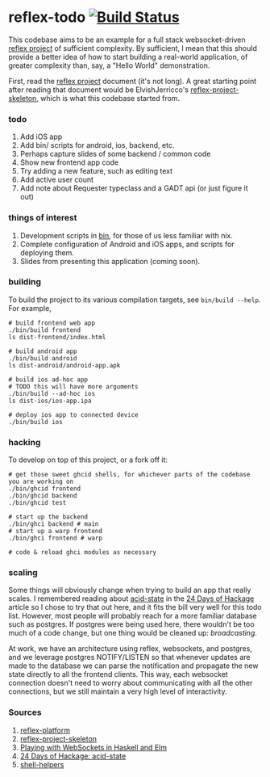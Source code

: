 # reflex-todo [![Build Status](https://travis-ci.org/samtay/reflex-todo.svg?branch=heroku)](https://travis-ci.org/samtay/reflex-todo)

This codebase aims to be an example for a full stack websocket-driven [reflex
project](https://github.com/reflex-frp/reflex-platform/blob/develop/docs/project-development.md)
of sufficient complexity. By sufficient, I mean that this should provide a
better idea of how to start building a real-world application, of greater
complexity than, say, a "Hello World" demonstration.

First, read the [reflex
project](https://github.com/reflex-frp/reflex-platform/blob/develop/docs/project-development.md)
document (it's not long). A great starting point after reading that document
would be ElvishJerricco's [reflex-project-skeleton](https://github.com/ElvishJerricco/reflex-project-skeleton), which is what this
codebase started from.

### todo
1. Add iOS app
2. Add bin/ scripts for android, ios, backend, etc.
2. Perhaps capture slides of some backend / common code
4. Show new frontend app code
5. Try adding a new feature, such as editing text
6. Add active user count
7. Add note about Requester typeclass and a GADT api (or just figure it out)

### things of interest
1. Development scripts in [bin](./bin), for those of us less familiar with nix.
2. Complete configuration of Android and iOS apps, and scripts for deploying
   them.
3. Slides from presenting this application (coming soon).

### building
To build the project to its various compilation targets, see `bin/build --help`. For example,
```shell
# build frontend web app
./bin/build frontend
ls dist-frontend/index.html

# build android app
./bin/build android
ls dist-android/android-app.apk

# build ios ad-hoc app
# TODO this will have more arguments
./bin/build --ad-hoc ios
ls dist-ios/ios-app.ipa

# deploy ios app to connected device
./bin/build ios
```

### hacking
To develop on top of this project, or a fork off it:
```shell
# get those sweet ghcid shells, for whichever parts of the codebase you are working on
./bin/ghcid frontend
./bin/ghcid backend
./bin/ghcid test

# start up the backend
./bin/ghci backend # main
# start up a warp frontend
./bin/ghci frontend # warp

# code & reload ghci modules as necessary
```

### scaling
Some things will obviously change when trying to build an app that really
scales. I remembered reading about
[acid-state](https://github.com/acid-state/acid-state) in the [24 Days of
Hackage](https://ocharles.org.uk/blog/posts/2013-12-14-24-days-of-hackage-acid-state.html)
article so I chose to try that out here, and it fits the bill very well for
this todo list.  However, most people will probably reach for a more familiar
database such as postgres. If postgres were being used here, there wouldn't be
too much of a code change, but one thing would be cleaned up: *broadcasting*.

At work, we have an architecture using reflex, websockets, and postgres, and we
leverage postgres NOTIFY/LISTEN so that whenever updates are made to the
database we can parse the notification and propagate the new state directly to
all the frontend clients. This way, each websocket connection doesn't need to
worry about communicating with all the other connections, but we still maintain a very
high level of interactivity.

### Sources
1. [reflex-platform](https://github.com/reflex-frp/reflex-platform)
2. [reflex-project-skeleton](https://github.com/ElvishJerricco/reflex-project-skeleton)
2. [Playing with WebSockets in Haskell and Elm](https://www.paramander.com/blog/playing-with-websockets-in-haskell-and-elm)
3. [24 Days of Hackage: acid-state](https://ocharles.org.uk/blog/posts/2013-12-14-24-days-of-hackage-acid-state.html)
4. [shell-helpers](https://github.com/briceburg/shell-helpers)
